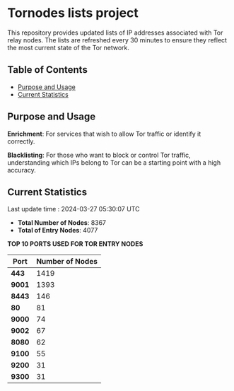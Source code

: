 # Tornodes lists project

This repository provides updated lists of IP addresses associated with Tor relay nodes. The lists are refreshed every 30 minutes to ensure they reflect the most current state of the Tor network.

## Table of Contents

- [Purpose and Usage](#purpose-and-usage)
- [Current Statistics](#current-statistics)


## Purpose and Usage

**Enrichment**: For services that wish to allow Tor traffic or identify it correctly.

**Blacklisting**: For those who want to block or control Tor traffic, understanding which IPs belong to Tor can be a starting point with a high accuracy.

## Current Statistics

Last update time : 2024-03-27 05:30:07 UTC

- **Total Number of Nodes**: 8367
- **Total of Entry Nodes**: 4077

**TOP 10 PORTS USED FOR TOR ENTRY NODES**

| **Port** | **Number of Nodes** |
|------|-----------------|
| **443**   | 1419  |
| **9001**   | 1393  |
| **8443**   | 146  |
| **80**   | 81  |
| **9000**   | 74  |
| **9002**   | 67  |
| **8080**   | 62  |
| **9100**   | 55  |
| **9200**   | 31  |
| **9300**   | 31  |

